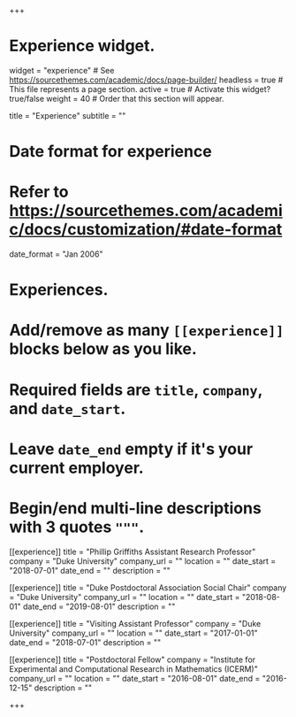 +++
# Experience widget.
widget = "experience"  # See https://sourcethemes.com/academic/docs/page-builder/
headless = true  # This file represents a page section.
active = true  # Activate this widget? true/false
weight = 40  # Order that this section will appear.

title = "Experience"
subtitle = ""

# Date format for experience
#   Refer to https://sourcethemes.com/academic/docs/customization/#date-format
date_format = "Jan 2006"

# Experiences.
#   Add/remove as many `[[experience]]` blocks below as you like.
#   Required fields are `title`, `company`, and `date_start`.
#   Leave `date_end` empty if it's your current employer.
#   Begin/end multi-line descriptions with 3 quotes `"""`.
[[experience]]
  title = "Phillip Griffiths Assistant Research Professor"
  company = "Duke University"
  company_url = ""
  location = ""
  date_start = "2018-07-01"
  date_end = ""
  description = ""

[[experience]]
  title = "Duke Postdoctoral Association Social Chair"
  company = "Duke University"
  company_url = ""
  location = ""
  date_start = "2018-08-01"
  date_end = "2019-08-01"
  description = ""

[[experience]]
  title = "Visiting Assistant Professor"
  company = "Duke University"
  company_url = ""
  location = ""
  date_start = "2017-01-01"
  date_end = "2018-07-01"
  description = ""
  
[[experience]]
  title = "Postdoctoral Fellow"
  company = "Institute for Experimental and Computational Research in Mathematics (ICERM)"
  company_url = ""
  location = ""
  date_start = "2016-08-01"
  date_end = "2016-12-15"
  description = ""

+++
